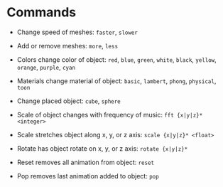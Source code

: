 # Commands

- Change speed of meshes: `faster`, `slower`

- Add or remove meshes: `more`, `less`

- Colors change color of object: `red`, `blue`, `green`, `white`, `black`, `yellow`, `orange`,
  `purple`, `cyan`

- Materials change material of object: `basic`, `lambert`, `phong`, `physical`, `toon`

- Change placed object: `cube`, `sphere`

- Scale of object changes with frequency of music: `fft {x|y|z}* <integer>`

- Scale stretches object along x, y, or z axis: `scale {x|y|z}* <float>`

- Rotate has object rotate on x, y, or z axis: `rotate {x|y|z}*`

- Reset removes all animation from object: `reset`

- Pop removes last animation added to object: `pop`

